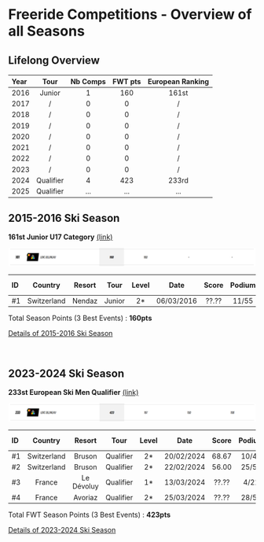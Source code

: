 # Freeride Competitions - Overview of all Seasons
## Lifelong Overview
| Year |    Tour   | Nb Comps | FWT pts | European Ranking |
| :--  |    :---:  |  :---:   | :---:   |     :---:        |
| 2016 |    Junior |    1     |   160   |      161st       |
| 2017 |      /    |    0     |   0     |       /          |
| 2018 |      /    |    0     |   0     |       /          |
| 2019 |      /    |    0     |   0     |       /          |
| 2020 |      /    |    0     |   0     |       /          |
| 2021 |      /    |    0     |   0     |       /          |
| 2022 |      /    |    0     |   0     |       /          |
| 2023 |      /    |    0     |   0     |       /          |
| 2024 | Qualifier |    4     |   423   |      233rd       | 
| 2025 | Qualifier |   ...    |   ...   |      ...         | 

## 2015-2016 Ski Season
**161st Junior U17 Category** [(link)](https://www.freerideworldtour.com/junior/rankings/ski-men/?region=europe-asia-oceania&season=2016)

![Ranking Board 2016](./2016-season/season-ranking.png)

| ID  | Country     | Resort | Tour  | Level |  Date      | Score  | Podium | FWT pts |
| :-- | :---:	    | :---:  | :---: | :---: |  :---:     | :---:  | :---:  | :---:   |
| #1  | Switzerland | Nendaz | Junior| 2*    | 06/03/2016 | ??.??  | 11/55  | 160     |

Total Season Points (3 Best Events) : **160pts**			    

[Details of 2015-2016 Ski Season](./2016-season/README.md) 
 
<br>


## 2023-2024 Ski Season
**233st European Ski Men Qualifier** [(link)](https://www.freerideworldtour.com/qualifier/rankings/ski-men/?region=europe-asia-oceania&season=2024)

![Ranking Board 2024](./2024-season/season-ranking.png)

| ID  | Country     | Resort | Tour      | Level |  Date      | Score | Podium | FWT pts |
| :-- | :---:	    | :---:  | :---:     | :---: |  :---:     | :---: | :---:  | :---:   |
| #1  | Switzerland | Bruson | Qualifier | 2*    | 20/02/2024 | 68.67 | 10/44  | 167     |
| #2  | Switzerland | Bruson | Qualifier | 2*    | 22/02/2024 | 56.00 | 25/53  | 106     |
| #3  | France  | Le Dévoluy | Qualifier | 1*    | 13/03/2024 | ??.?? | 4/21   | 150     |
| #4  | France     | Avoriaz | Qualifier | 2*    | 25/03/2024 | ??.?? | 28/52  | 100     |

Total FWT Season Points (3 Best Events) : **423pts**			    

[Details of 2023-2024 Ski Season](./2024-season/README.md) 

<br>

